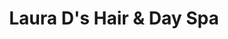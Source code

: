 ---
title: "Laura D's Hair & Day Spa"
url: /mechanicsville/laura-ds-hair-und-day-spa/
shop: Friseur
---